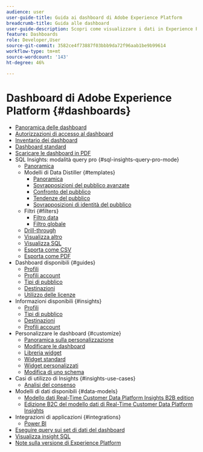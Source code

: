 ```yaml
---
audience: user
user-guide-title: Guida ai dashboard di Adobe Experience Platform
breadcrumb-title: Guida alle dashboard
user-guide-description: Scopri come visualizzare i dati in Experience Platform tramite dashboard personalizzabili.
feature: Dashboards
role: Developer,User
source-git-commit: 3582ce4f73887f03bbb9da72f96aab1be9b99614
workflow-type: tm+mt
source-wordcount: '143'
ht-degree: 46%

---
```



# Dashboard di Adobe Experience Platform {#dashboards}

* [Panoramica delle dashboard](home.md)
* [Autorizzazioni di accesso al dashboard](permissions.md)
* [Inventario dei dashboard](inventory.md)
* [Dashboard standard](standard-dashboards.md)
* [Scaricare le dashboard in PDF](download.md)
* SQL Insights: modalità query pro {#sql-insights-query-pro-mode}
   * [Panoramica](sql-insights-query-pro-mode/overview.md)
   * Modelli di Data Distiller {#templates}
      * [Panoramica](sql-insights-query-pro-mode/templates/overview.md)
      * [Sovrapposizioni del pubblico avanzate](sql-insights-query-pro-mode/templates/overlaps.md)
      * [Confronto del pubblico](sql-insights-query-pro-mode/templates/comparison.md)
      * [Tendenze del pubblico](sql-insights-query-pro-mode/templates/trends.md)
      * [Sovrapposizioni di identità del pubblico](sql-insights-query-pro-mode/templates/identity-overlaps.md)
   * Filtri {#filters}
      * [Filtro data](sql-insights-query-pro-mode/filters/date-filter.md)
      * [Filtro globale](sql-insights-query-pro-mode/filters/global-filter.md)
   * [Drill-through](sql-insights-query-pro-mode/drill-through.md)
   * [Visualizza altro](sql-insights-query-pro-mode/view-more.md)
   * [Visualizza SQL](sql-insights-query-pro-mode/view-sql.md)
   * [Esporta come CSV](sql-insights-query-pro-mode/download-csv.md)
   * [Esporta come PDF](sql-insights-query-pro-mode/export-pdf.md)
* Dashboard disponibili {#guides}
   * [Profili](guides/profiles.md)
   * [Profili account](guides/account-profiles.md)
   * [Tipi di pubblico](guides/audiences.md)
   * [Destinazioni](guides/destinations.md)
   * [Utilizzo delle licenze](guides/license-usage.md)
* Informazioni disponibili {#insights}
   * [Profili](insights/profiles.md)
   * [Tipi di pubblico](insights/audiences.md)
   * [Destinazioni](insights/destinations.md)
   * [Profili account](insights/account-profiles.md)
* Personalizzare le dashboard {#customize}
   * [Panoramica sulla personalizzazione](customize/overview.md)
   * [Modificare le dashboard](customize/modify.md)
   * [Libreria widget](customize/widget-library.md)
   * [Widget standard](customize/standard-widgets.md)
   * [Widget personalizzati](customize/custom-widgets.md)
   * [Modifica di uno schema](customize/edit-schema.md)
* Casi di utilizzo di Insights {#insights-use-cases}
   * [Analisi del consenso](insights-use-cases/consent-analysis.md)
* Modelli di dati disponibili {#data-models}
   * [Modello dati Real-Time Customer Data Platform Insights B2B edition](data-models/cdp-insights-data-model-b2b.md)
   * [Edizione B2C del modello dati di Real-Time Customer Data Platform Insights](data-models/cdp-insights-data-model-b2c.md)
* Integrazioni di applicazioni {#integrations}
   * [Power BI](integrations/power-bi.md)
* [Eseguire query sui set di dati del dashboard](query.md)
* [Visualizza insight SQL](view-sql.md)
* [Note sulla versione di Experience Platform](https://experienceleague.adobe.com/it/docs/experience-platform/release-notes/latest)